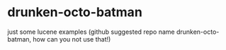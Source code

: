 drunken-octo-batman
===================

just some lucene examples (github suggested repo name drunken-octo-batman, how can you not use that!)
